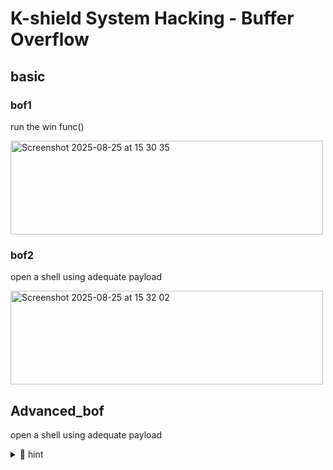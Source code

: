 # K-shield System Hacking - Buffer Overflow

## basic
### bof1
run the win func()

<img width="500" height="150" alt="Screenshot 2025-08-25 at 15 30 35" src="https://github.com/user-attachments/assets/ee004e88-78ce-43c2-9b6c-64f8bd70e072" />

### bof2
open a shell using adequate payload


<img width="500" height="150" alt="Screenshot 2025-08-25 at 15 32 02" src="https://github.com/user-attachments/assets/34b0f4bb-6bb5-42f6-8c0d-1791b61d6361" />


## Advanced_bof
open a shell using adequate payload


<details>
  <summary> 📁 hint </summary>
  Function Epilogue 
</details>

